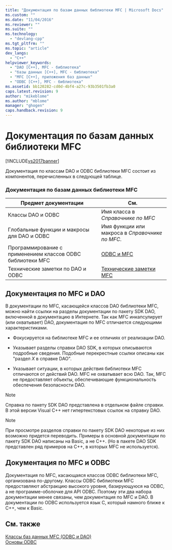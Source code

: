 ```yaml
---
title: "Документация по базам данных библиотеки MFC | Microsoft Docs"
ms.custom: ""
ms.date: "11/04/2016"
ms.reviewer: ""
ms.suite: ""
ms.technology: 
  - "devlang-cpp"
ms.tgt_pltfrm: ""
ms.topic: "article"
dev_langs: 
  - "C++"
helpviewer_keywords: 
  - "DAO [C++], MFC - библиотека"
  - "базы данных [C++], MFC - библиотека"
  - "MFC [C++], приложения баз данных"
  - "ODBC [C++], MFC - библиотека"
ms.assetid: bb120282-cd0d-4bf4-a27c-93b3501fb3a0
caps.latest.revision: 9
author: "mikeblome"
ms.author: "mblome"
manager: "ghogen"
caps.handback.revision: 9
---
```

# Документация по базам данных библиотеки MFC
[!INCLUDE[vs2017banner](../assembler/inline/includes/vs2017banner.md)]

Документация по классам DAO и ODBC библиотеки MFC состоит из компонентов, перечисленных в следующей таблице.  
  
### Документация по базам данных библиотеки MFC  
  
|Предмет документации|См.|  
|--------------------------|---------|  
|Классы DAO и ODBC|Имя класса в *Справочнике по MFC*|  
|Глобальные функции и макросы для DAO и ODBC|Имя функции или макроса в *Справочнике по MFC*.|  
|Программирование с применением классов ODBC библиотеки MFC|[ODBC и MFC](../data/odbc/odbc-and-mfc.md)|  
|Технические заметки по DAO и ODBC|[Технические заметки MFC](../mfc/technical-notes-by-category.md)|  
  
##  <a name="_core_mfc_documentation_and_dao_documentation"></a> Документация по MFC и DAO  
 В документации по MFC, касающейся классов DAO библиотеки MFC, можно найти ссылки на разделы документации по пакету SDK DAO, включенной в документацию в Интернете.  Так как MFC инкапсулирует \(или охватывает\) DAO, документация по MFC отличается следующими характеристиками.  
  
-   Фокусируется на библиотеке MFC и ее отличиях от реализации DAO.  
  
-   Указывает разделы справки DAO SDK, в которых описываются подробные сведения.  Подобные перекрестные ссылки описаны как "раздел *X* в справке DAO".  
  
-   Указывает ситуации, в которых действия библиотеки MFC отличаются от действий DAO.  MFC не охватывает всю DAO.  Так, MFC не предоставляет объекты, обеспечивающие функциональность обеспечения безопасности DAO.  
  
> [!NOTE]
>  Справка по пакету SDK DAO представлена в отдельном файле справки.  В этой версии Visual C\+\+ нет гипертекстовых ссылок на справку DAO.  
  
> [!NOTE]
>  При просмотре разделов справки по пакету SDK DAO некоторые из них возможно придется переводить.  Примеры в основной документации по пакету SDK DAO написаны на Basic, а не C\+\+. \(Но в пакете DAO SDK представлен ряд примеров на C\+\+, в которых MFC не используется\).  
  
##  <a name="_core_mfc_documentation_and_odbc_documentation"></a> Документация по MFC и ODBC  
 Документация по MFC, касающаяся классов ODBC библиотеки MFC, организована по\-другому.  Классы ODBC библиотеки MFC предоставляют абстракцию высокого уровня, базирующуюся на ODBC, а не программе\-оболочке для API ODBC.  Поэтому эти два набора документации менее связаны, чем документация по MFC и DAO.  В документации по ODBC используется язык C, который намного ближе к C\+\+, чем к Basic.  
  
## См. также  
 [Классы баз данных MFC \(ODBC и DAO\)](../Topic/MFC%20Database%20Classes%20\(ODBC%20and%20DAO\).md)   
 [Основы ODBC](../data/odbc/odbc-basics.md)